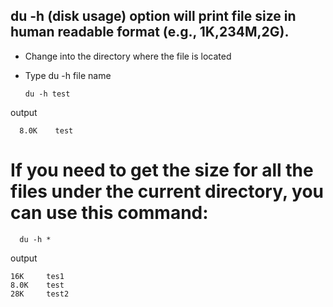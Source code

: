 ## du -h (disk usage) option will print file size in human readable format (e.g., 1K,234M,2G).
* Change into the directory where the file is located
* Type du -h file name

      du -h test
output 

      8.0K    test
# If you need to get the size for all the files under the current directory, you can use this command:
      du -h *
output 
 
    16K     tes1
    8.0K    test
    28K     test2


  
  
